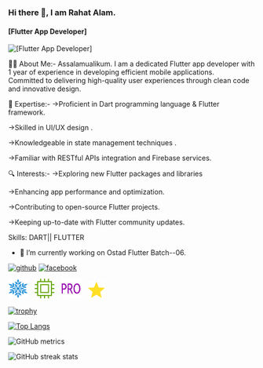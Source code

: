 ### Hi there 👋, I am Rahat Alam.
#### [Flutter App Developer]
![[Flutter App Developer]](https://lh3.googleusercontent.com/a/ACg8ocLUviyMobmb3lapisoaz-iLux_fDvvrdfWkAU65Dzudpw=s360-c-no)

👨‍💻 About Me:-
Assalamualikum. I am a dedicated Flutter app developer with 1 year 
of experience in developing efficient mobile applications.           
Committed to delivering high-quality user experiences through clean code and innovative design.

💼 Expertise:-
→Proficient in Dart programming language & Flutter framework.

→Skilled in UI/UX design .

→Knowledgeable in state management techniques .

→Familiar with RESTful APIs integration and Firebase services.


🔍 Interests:-
→Exploring new Flutter packages and libraries

→Enhancing app performance and optimization.

→Contributing to open-source Flutter projects.

→Keeping up-to-date with Flutter community updates.


Skills: DART|| FLUTTER

- 🔭 I’m currently working on Ostad Flutter Batch--06. 


[<img src='https://cdn.jsdelivr.net/npm/simple-icons@3.0.1/icons/github.svg' alt='github' height='40'>](https://github.com/Rahat-Flutter)  [<img src='https://cdn.jsdelivr.net/npm/simple-icons@3.0.1/icons/facebook.svg' alt='facebook' height='40'>](https://www.facebook.com/https://www.facebook.com/11Rahat)  

<a href='https://archiveprogram.github.com/'><img src='https://raw.githubusercontent.com/acervenky/animated-github-badges/master/assets/acbadge.gif' width='40' height='40'></a> <a href='https://docs.github.com/en/developers'><img src='https://raw.githubusercontent.com/acervenky/animated-github-badges/master/assets/devbadge.gif' width='40' height='40'></a> <a href='https://github.com/pricing'><img src='https://raw.githubusercontent.com/acervenky/animated-github-badges/master/assets/pro.gif' width='40' height='40'></a> <a href='https://stars.github.com/'><img src='https://raw.githubusercontent.com/acervenky/animated-github-badges/master/assets/starbadge.gif' width='35' height='35'></a> 

[![trophy](https://github-profile-trophy.vercel.app/?username=Rahat-Flutter)](https://github.com/ryo-ma/github-profile-trophy)

[![Top Langs](https://github-readme-stats.vercel.app/api/top-langs/?username=Rahat-Flutter)](https://github.com/anuraghazra/github-readme-stats)

![GitHub metrics](https://metrics.lecoq.io/Rahat-Flutter)  

![GitHub streak stats](https://streak-stats.demolab.com/?user=Rahat-Flutter)  

